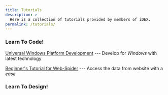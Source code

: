```yaml
---
title: Tutorials
description: >
  Here is a collection of tutorials provided by members of iDEX.
permalink: /tutorials/
---
```


### Learn To Code!

[Universal Windows Platform Development](/uwp/) --- Develop for *Windows* with latest technology

[Beginner's Tutorial for Web-Spider](/spider/) --- Access the data from website with a *ease*

### Learn To Design!